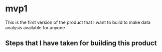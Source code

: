 # mvp1
This is the first version of the product that I want to build to make data analysis available for anyone


## Steps that I have taken for building this product
